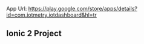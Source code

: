 App Url: https://play.google.com/store/apps/details?id=com.iotmetry.iotdashboard&hl=tr

## Ionic 2 Project 
